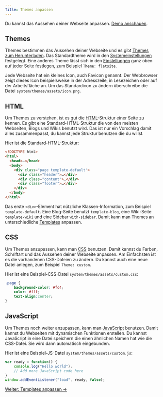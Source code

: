 ```yaml
---
Title: Themes anpassen
---
```

Du kannst das Aussehen deiner Webseite anpassen. [Demo anschauen](/de/tests/custom-theme).

## Themes


Themes bestimmen das Aussehen deiner Webseite und es gibt [Themes zum Herunterladen](/de/themes/). Das Standardtheme wird in den [Systemeinstellungen](adjusting-system#systemeinstellungen) festgelegt. Eine anderes Theme lässt sich in den [Einstellungen](markdown-cheat-sheet#einstellungen) ganz oben auf jeder Seite festlegen, zum Beispiel `Theme: flatsite`. 

Jede Webseite hat ein kleines Icon, auch Favicon genannt. Der Webbrowser zeigt dieses Icon beispielsweise in der Adresszeile, in Lesezeichen oder auf der Arbeitsfläche an. Um das Standardicon zu ändern überschreibe die Datei `system/themes/assets/icon.png`.

## HTML

Um Themes zu verstehen, ist es gut die [HTML](https://www.w3schools.com/html/)-Struktur einer Seite zu kennen. Es gibt eine Standard-HTML-Struktur die von den meisten Webseiten, Blogs und Wikis benutzt wird. Das ist nur ein Vorschlag damit alles zusammenpasst, du kannst jede Struktur benutzen die du willst.

Hier ist die Standard-HTML-Struktur:

``` html
<!DOCTYPE html>
<html>
  <head>…</head>
  <body>
    <div class="page template-default">
      <div class="header">…</div>
      <div class="content">…</div>
      <div class="footer">…</div>
    </div>
  </body>
</html>
```

Das erste `<div>`-Element hat nützliche Klassen-Information, zum Beispiel `template-default`. Eine Blog-Seite benutzt `template-blog`, eine Wiki-Seite `template-wiki` und eine Sidebar `with-sidebar`. Damit kann man Themes an unterschiedliche [Templates](customising-templates) anpassen.

## CSS

Um Themes anzupassen, kann man [CSS](https://www.w3schools.com/css/) benutzen. Damit kannst du Farben, Schriftart und das Aussehen deiner Webseite anpassen. Am Einfachsten ist es die vorhandenen CSS-Dateien zu ändern. Du kannst auch eine neue Datei anlegen, zum Beispiel `Theme: custom`.

Hier ist eine Beispiel-CSS-Datei `system/themes/assets/custom.css`:

``` css
.page {
    background-color: #fc4;
    color: #fff;
    text-align:center; 
}
```

## JavaScript

Um Themes noch weiter anzupassen, kann man [JavaScript](https://www.w3schools.com/js/) benutzen. Damit kannst du Webseiten mit dynamischen Funktionen erstellen. Du kannst JavaScript in eine Datei speichern die einen ähnlichen Namen hat wie die CSS-Datei. Sie wird dann automatisch eingebunden.

Hier ist eine Beispiel-JS-Datei `system/themes/assets/custom.js`:

``` javascript
var ready = function() {
	console.log("Hello world");
	// Add more JavaScript code here
}
window.addEventListener("load", ready, false);
```

[Weiter: Templates anpassen →](customising-templates)